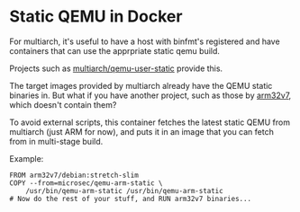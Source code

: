 # Static QEMU in Docker

For multiarch, it's useful to have a host with binfmt's registered and have containers that can use the apprpriate static qemu build.

Projects such as
[multiarch/qemu-user-static](https://github.com/multiarch/qemu-user-static)
provide this.

The target images provided by multiarch already have the QEMU static binaries
in. But what if you have another project, such as those by
[arm32v7](https://hub.docker.com/r/arm32v7), which doesn't contain them?

To avoid external scripts, this container fetches the latest static QEMU from multiarch (just ARM for now), and puts it in an image that you can fetch from in multi-stage build.

Example:

```
FROM arm32v7/debian:stretch-slim
COPY --from=microsec/qemu-arm-static \
	/usr/bin/qemu-arm-static /usr/bin/qemu-arm-static
# Now do the rest of your stuff, and RUN arm32v7 binaries...

```
